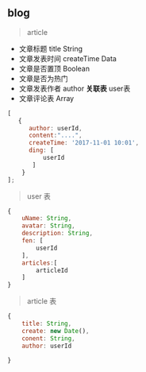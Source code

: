 ## blog

> article

+ 文章标题 title String
+ 文章发表时间 createTime Data
+ 文章是否置顶        Boolean
+ 文章是否为热门
+ 文章发表作者 author **关联表** user表
+ 文章评论表 Array 

```js
[
   {
      author: userId,
      content:"....",
      createTime: '2017-11-01 10:01',
      ding: [
          userId
       ]
    }
];
```

> user 表

```js
{
    uName: String,
    avatar: String,
    description: String,
    fen: [
        userId
    ],
    articles:[
        articleId
    ]
}
```

> article 表

```js
{
    title: String,
    create: new Date(),
    conent: String,
    author: userId
    
}
```
























